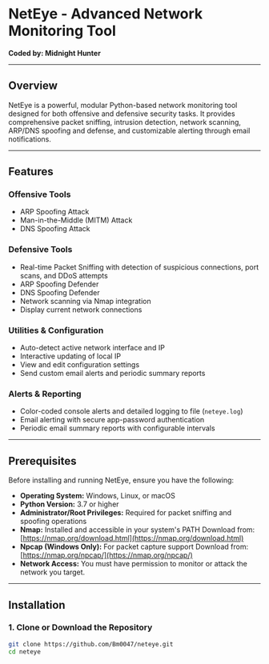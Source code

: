 # NetEye - Advanced Network Monitoring Tool

**Coded by: Midnight Hunter**

---

## Overview

NetEye is a powerful, modular Python-based network monitoring tool designed for both offensive and defensive security tasks. It provides comprehensive packet sniffing, intrusion detection, network scanning, ARP/DNS spoofing and defense, and customizable alerting through email notifications.

---

## Features

### Offensive Tools

* ARP Spoofing Attack
* Man-in-the-Middle (MITM) Attack
* DNS Spoofing Attack

### Defensive Tools

* Real-time Packet Sniffing with detection of suspicious connections, port scans, and DDoS attempts
* ARP Spoofing Defender
* DNS Spoofing Defender
* Network scanning via Nmap integration
* Display current network connections

### Utilities & Configuration

* Auto-detect active network interface and IP
* Interactive updating of local IP
* View and edit configuration settings
* Send custom email alerts and periodic summary reports

### Alerts & Reporting

* Color-coded console alerts and detailed logging to file (`neteye.log`)
* Email alerting with secure app-password authentication
* Periodic email summary reports with configurable intervals

---

## Prerequisites

Before installing and running NetEye, ensure you have the following:

* **Operating System:** Windows, Linux, or macOS
* **Python Version:** 3.7 or higher
* **Administrator/Root Privileges:** Required for packet sniffing and spoofing operations
* **Nmap:** Installed and accessible in your system's PATH
  Download from: [https://nmap.org/download.html](https://nmap.org/download.html)
* **Npcap (Windows Only):** For packet capture support
  Download from: [https://nmap.org/npcap/](https://nmap.org/npcap/)
* **Network Access:** You must have permission to monitor or attack the network you target.

---

## Installation

### 1. Clone or Download the Repository

```bash
git clone https://github.com/Bm0047/neteye.git
cd neteye
```
